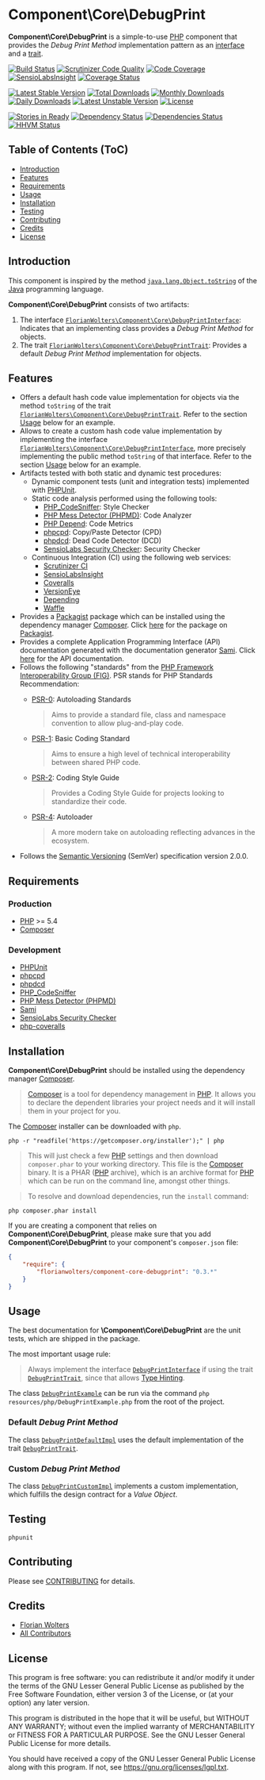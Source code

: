 # Component\Core\DebugPrint

**Component\Core\DebugPrint** is a simple-to-use [PHP][1] component that
provides the *Debug Print Method* implementation pattern as an [interface][62]
and a [trait][63].

[![Build Status](https://travis-ci.org/FlorianWolters/PHP-Component-Core-DebugPrint.svg?branch=master)](https://travis-ci.org/FlorianWolters/PHP-Component-Core-DebugPrint)
[![Scrutinizer Code Quality](https://scrutinizer-ci.com/g/FlorianWolters/PHP-Component-Core-DebugPrint/badges/quality-score.png?b=master)](https://scrutinizer-ci.com/g/FlorianWolters/PHP-Component-Core-DebugPrint/?branch=master)
[![Code Coverage](https://scrutinizer-ci.com/g/FlorianWolters/PHP-Component-Core-DebugPrint/badges/coverage.png?b=master)](https://scrutinizer-ci.com/g/FlorianWolters/PHP-Component-Core-DebugPrint/?branch=master)
[![SensioLabsInsight](https://insight.sensiolabs.com/projects/9e1ac2ad-12bc-43a0-8892-83550fb9a78f/mini.png)](https://insight.sensiolabs.com/projects/9e1ac2ad-12bc-43a0-8892-83550fb9a78f)
[![Coverage Status](https://img.shields.io/coveralls/FlorianWolters/PHP-Component-Core-DebugPrint.svg)](https://coveralls.io/r/FlorianWolters/PHP-Component-Core-DebugPrint?branch=master)

[![Latest Stable Version](https://poser.pugx.org/florianwolters/component-core-debugprint/v/stable.png)](https://packagist.org/packages/florianwolters/component-core-debugprint)
[![Total Downloads](https://poser.pugx.org/florianwolters/component-core-debugprint/downloads.png)](https://packagist.org/packages/florianwolters/component-core-debugprint)
[![Monthly Downloads](https://poser.pugx.org/florianwolters/component-core-debugprint/d/monthly.png)](https://packagist.org/packages/florianwolters/component-core-debugprint)
[![Daily Downloads](https://poser.pugx.org/florianwolters/component-core-debugprint/d/daily.png)](https://packagist.org/packages/florianwolters/component-core-debugprint)
[![Latest Unstable Version](https://poser.pugx.org/florianwolters/component-core-debugprint/v/unstable.png)](https://packagist.org/packages/florianwolters/component-core-debugprint)
[![License](https://poser.pugx.org/florianwolters/component-core-debugprint/license.png)](https://packagist.org/packages/florianwolters/component-core-debugprint)

[![Stories in Ready](https://badge.waffle.io/florianwolters/php-component-core-debugprint.png?label=ready&title=Ready)](https://waffle.io/florianwolters/php-component-core-debugprint)
[![Dependency Status](https://www.versioneye.com/user/projects/51c330f85862c4000200053e/badge.svg)](https://www.versioneye.com/user/projects/51c330f85862c4000200053e)
[![Dependencies Status](https://depending.in/FlorianWolters/PHP-Component-Core-DebugPrint.png)](http://depending.in/FlorianWolters/PHP-Component-Core-DebugPrint)
[![HHVM Status](http://hhvm.h4cc.de/badge/florianwolters/component-core-debugprint.png)](http://hhvm.h4cc.de/package/florianwolters/component-core-debugprint)

## Table of Contents (ToC)

* [Introduction](#introduction)
* [Features](#features)
* [Requirements](#requirements)
* [Usage](#usage)
* [Installation](#installation)
* [Testing](#testing)
* [Contributing](#contributing)
* [Credits](#credits)
* [License](#license)

## Introduction

This component is inspired by the method [`java.lang.Object.toString`][53] of
the [Java][54] programming language.

**Component\Core\DebugPrint** consists of two artifacts:

1. The interface [`FlorianWolters\Component\Core\DebugPrintInterface`][57]:
   Indicates that an implementing class provides a *Debug Print Method* for
   objects.
2. The trait [`FlorianWolters\Component\Core\DebugPrintTrait`][58]: Provides a
   default *Debug Print Method* implementation for objects.

## Features

* Offers a default hash code value implementation for objects via the method
  `toString` of the trait [`FlorianWolters\Component\Core\DebugPrintTrait`][58].
  Refer to the section [Usage](#using-the-default-implementation) below for an
  example.
* Allows to create a custom hash code value implementation by implementing the
  interface [`FlorianWolters\Component\Core\DebugPrintInterface`][57], more
  precisely implementing the public method `toString` of that interface. Refer
  to the section [Usage](#using-a-custom-implementation) below for an example.
* Artifacts tested with both static and dynamic test procedures:
    * Dynamic component tests (unit and integration tests) implemented with
      [PHPUnit][41].
    * Static code analysis performed using the following tools:
        * [PHP_CodeSniffer][40]: Style Checker
        * [PHP Mess Detector (PHPMD)][44]: Code Analyzer
        * [PHP Depend][45]: Code Metrics
        * [phpcpd][42]: Copy/Paste Detector (CPD)
        * [phpdcd][43]: Dead Code Detector (DCD)
        * [SensioLabs Security Checker][47]: Security Checker
    * Continuous Integration (CI) using the following web services:
        * [Scrutinizer CI][21]
        * [SensioLabsInsight][22]
        * [Coveralls][23]
        * [VersionEye][24]
        * [Depending][25]
        * [Waffle][26]
* Provides a [Packagist][3] package which can be installed using the dependency
  manager [Composer][2]. Click [here][51] for the package on [Packagist][3].
* Provides a complete Application Programming Interface (API) documentation
  generated with the documentation generator [Sami][46]. Click
  [here][52] for the API documentation.
* Follows the following "standards" from the [PHP Framework Interoperability
  Group (FIG)][10]. PSR stands for PHP Standards Recommendation:
    * [PSR-0][11]: Autoloading Standards

        > Aims to provide a standard file, class and namespace convention to
        > allow plug-and-play code.
    * [PSR-1][12]: Basic Coding Standard

        > Aims to ensure a high level of technical interoperability between
        > shared PHP code.
    * [PSR-2][13]: Coding Style Guide

        > Provides a Coding Style Guide for projects looking to standardize
        > their code.
    * [PSR-4][14]: Autoloader

        > A more modern take on autoloading reflecting advances in the
        > ecosystem.
* Follows the [Semantic Versioning][4] (SemVer) specification version 2.0.0.

## Requirements

### Production

* [PHP][1] >= 5.4
* [Composer][2]

### Development

* [PHPUnit][41]
* [phpcpd][42]
* [phpdcd][43]
* [PHP_CodeSniffer][40]
* [PHP Mess Detector (PHPMD)][44]
* [Sami][46]
* [SensioLabs Security Checker][47]
* [php-coveralls][48]

## Installation

**Component\Core\DebugPrint** should be installed using the dependency manager
[Composer][2].

> [Composer][2] is a tool for dependency management in [PHP][1]. It allows you
> to declare the dependent libraries your project needs and it will install them
> in your project for you.

The [Composer][2] installer can be downloaded with `php`.

    php -r "readfile('https://getcomposer.org/installer');" | php

> This will just check a few [PHP][1] settings and then download `composer.phar`
> to your working directory. This file is the [Composer][2] binary. It is a PHAR
> ([PHP][1] archive), which is an archive format for [PHP][1] which can be run
> on the command line, amongst other things.

> To resolve and download dependencies, run the `install` command:

    php composer.phar install

If you are creating a component that relies on **Component\Core\DebugPrint**,
please make sure that you add **Component\Core\DebugPrint** to your component's
`composer.json` file:

```json
{
    "require": {
        "florianwolters/component-core-debugprint": "0.3.*"
    }
}
```

## Usage

The best documentation for **\Component\Core\DebugPrint** are the unit tests,
which are shipped in the package.

The most important usage rule:

> Always implement the interface [`DebugPrintInterface`][57] if using the trait
[`DebugPrintTrait`][58], since that allows [Type Hinting][56].

The class [`DebugPrintExample`][59] can be run via the command
`php resources/php/DebugPrintExample.php` from the root of the project.

### Default *Debug Print Method*

The class [`DebugPrintDefaultImpl`][60] uses the default implementation of the
trait [`DebugPrintTrait`][58].

### Custom *Debug Print Method*

The class [`DebugPrintCustomImpl`][61] implements a custom implementation,
which fulfills the design contract for a *Value Object*.

## Testing

    phpunit

## Contributing

Please see [CONTRIBUTING](CONTRIBUTING.md) for details.

## Credits

* [Florian Wolters][9]
* [All Contributors][50]

## License

This program is free software: you can redistribute it and/or modify it under the
terms of the GNU Lesser General Public License as published by the Free Software
Foundation, either version 3 of the License, or (at your option) any later
version.

This program is distributed in the hope that it will be useful, but WITHOUT ANY
WARRANTY; without even the implied warranty of MERCHANTABILITY or FITNESS FOR A
PARTICULAR PURPOSE.  See the GNU Lesser General Public License for more details.

You should have received a copy of the GNU Lesser General Public License along
with this program. If not, see <https://gnu.org/licenses/lgpl.txt>.

[1]: https://php.net
     "PHP: Hypertext Preprocessor"
[2]: https://getcomposer.org
     "Composer"
[3]: https://packagist.org
     "Packagist"
[4]: http://semver.org
     "Semantic Versioning"
[9]: https://github.com/FlorianWolters
     "FlorianWolters · GitHub"
[10]: http://php-fig.org
      "PHP-FIG — PHP Framework Interop Group"
[11]: http://php-fig.org/psr/psr-0
      "PSR-0 requirements for autoloader interoperability"
[12]: http://php-fig.org/psr/psr-1
      "PSR-1 basic coding style guide"
[13]: http://php-fig.org/psr/psr-2
      "PSR-2 coding style guide"
[14]: http://php-fig.org/psr/psr-4
      "PSR-4: Improved Autoloading"
[20]: https://travis-ci.org
      "Travis CI"
[21]: https://scrutinizer-ci.com
      "Scrutinizer CI"
[22]: https://insight.sensiolabs.com
      "SensioLabsInsight"
[23]: https://coveralls.io
      "Coveralls"
[24]: https://versioneye.com
      "VersionEye"
[25]: https://depending.in
      "Depending"
[26]: https://waffle.io
      "Waffle"
[27]: http://hhvm.h4cc.de
      "HHVM Support in PHP Projects"
[40]: https://pear.php.net/package/PHP_CodeSniffer
      "PHP_CodeSniffer"
[41]: https://phpunit.de
      "PHPUnit"
[42]: https://github.com/sebastianbergmann/phpcpd
      "sebastianbergmann/phpcpd · GitHub"
[43]: https://github.com/sebastianbergmann/phpdcd
      "sebastianbergmann/phpdcd · GitHub"
[44]: http://phpmd.org
      "PHPMD - PHP Mess Detector"
[45]: http://pdepend.org
      "PHP Depend - Software Metrics for PHP"
[46]: https://github.com/fabpot/sami
      "fabpot/sami · GitHub"
[47]: https://github.com/sensiolabs/security-checker
      "SensioLabs Security Checker"
[48]: https://github.com/satooshi/php-coveralls
      "satooshi/php-coveralls · GitHub"
[50]: https://github.com/FlorianWolters/PHP-Component-Core-DebugPrint/contributors
      "Contributors to FlorianWolters/PHP-Component-Core-DebugPrint"
[51]: https://packagist.org/packages/florianwolters/component-core-debugprint
      "florianwolters/component-core-debugprint - Packagist"
[52]: http://blog.florianwolters.de/PHP-Component-Core-DebugPrint
      "Application Programming Interface (API) documentation"
[53]: http://docs.oracle.com/javase/7/docs/api/java/lang/Object.html#toString()
      "Object (Java Platform SE 7)"
[54]: http://java.com
      "Java"
[56]: https://php.net/language.oop5.typehinting
      "PHP: Type Hinting - Manual"
[57]: src/main/php/DebugPrintInterface.php
      "FlorianWolters\Component\Core\DebugPrintInterface"
[58]: src/main/php/DebugPrintTrait.php
      "FlorianWolters\Component\Core\DebugPrintTrait"
[59]: resources/php/DebugPrintExample.php
      "FlorianWolters\Example\DebugPrintExample"
[60]: src/test/resources/DebugPrintDefaultImpl.php
      "FlorianWolters\Example\DebugPrintDefaultImpl.php"
[61]: src/test/resources/DebugPrintCustomImpl.php
      "FlorianWolters\Example\DebugPrintCustomImpl.php"
[62]: https://php.net/language.oop5.interfaces
      "PHP: Interfaces"
[63]: https://php.net/language.oop5.traits
      "PHP: Traits"
